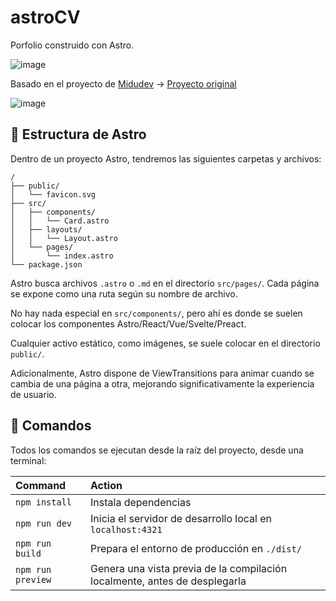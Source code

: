 # astroCV
Porfolio construido con Astro.

![image](https://github.com/judifede/judifede.github.io/assets/9841814/0047d1e2-4353-4273-b807-b6498f7118ce)

Basado en el proyecto de [Midudev](https://github.com/midudev) -> [Proyecto original](https://github.com/midudev/porfolio.dev) 

![image](https://github.com/judifede/judifede.github.io/assets/9841814/dd786d74-c3c9-4f9a-be24-a8d9bf127d23)

## 🚀 Estructura de Astro

Dentro de un proyecto Astro, tendremos las siguientes carpetas y archivos:

```text
/
├── public/
│   └── favicon.svg
├── src/
│   ├── components/
│   │   └── Card.astro
│   ├── layouts/
│   │   └── Layout.astro
│   └── pages/
│       └── index.astro
└── package.json
```

Astro busca archivos `.astro` o `.md` en el directorio `src/pages/`. Cada página se expone como una ruta según su nombre de archivo.

No hay nada especial en `src/components/`, pero ahí es donde se suelen colocar los componentes Astro/React/Vue/Svelte/Preact.

Cualquier activo estático, como imágenes, se suele colocar en el directorio `public/`.

Adicionalmente, Astro dispone de ViewTransitions para animar cuando se cambia de una página a otra, mejorando significativamente la experiencia de usuario.

## 🧞 Comandos

Todos los comandos se ejecutan desde la raíz del proyecto, desde una terminal:

| Command                   | Action                                                                        |
| :------------------------ | :---------------------------------------------------------------------------- |
| `npm install`             | Instala dependencias                                                          |
| `npm run dev`             | Inicia el servidor de desarrollo local en `localhost:4321`                    |
| `npm run build`           | Prepara el entorno de producción en `./dist/`                                 |
| `npm run preview`         | Genera una vista previa de la compilación localmente, antes de desplegarla    |
